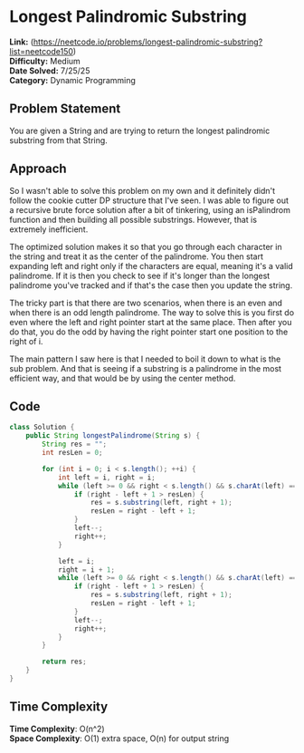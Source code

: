 # Longest Palindromic Substring

**Link:** (https://neetcode.io/problems/longest-palindromic-substring?list=neetcode150)  
**Difficulty:** Medium  
**Date Solved:** 7/25/25  
**Category:** Dynamic Programming  

## Problem Statement
You are given a String and are trying to return the longest palindromic substring from that String.

## Approach
So I wasn't able to solve this problem on my own and it definitely didn't follow the cookie cutter DP structure that I've seen. I was able to figure out a recursive brute force solution after a bit of tinkering, using an isPalindrom function and then building all possible substrings. However, that is extremely inefficient.

The optimized solution makes it so that you go through each character in the string and treat it as the center of the palindrome. You then start expanding left and right only if the characters are equal, meaning it's a valid palindrome. If it is then you check to see if it's longer than the longest palindrome you've tracked and if that's the case then you update the string.

The tricky part is that there are two scenarios, when there is an even and when there is an odd length palindrome. The way to solve this is you first do even where the left and right pointer start at the same place. Then after you do that, you do the odd by having the right pointer start one position to the right of i.

The main pattern I saw here is that I needed to boil it down to what is the sub problem. And that is seeing if a substring is a palindrome in the most efficient way, and that would be by using the center method.


## Code
```java
class Solution {
    public String longestPalindrome(String s) {
        String res = "";
        int resLen = 0;

        for (int i = 0; i < s.length(); ++i) {
            int left = i, right = i;
            while (left >= 0 && right < s.length() && s.charAt(left) == s.charAt(right)) {
                if (right - left + 1 > resLen) {
                    res = s.substring(left, right + 1);
                    resLen = right - left + 1;
                }
                left--;
                right++;
            }

            left = i;
            right = i + 1;
            while (left >= 0 && right < s.length() && s.charAt(left) == s.charAt(right)) {
                if (right - left + 1 > resLen) {
                    res = s.substring(left, right + 1);
                    resLen = right - left + 1;
                }
                left--;
                right++;
            }
        }

        return res;
    }
}

``` 

## Time Complexity
**Time Complexity**: O(n^2)   
**Space Complexity**: O(1) extra space, O(n) for output string  
